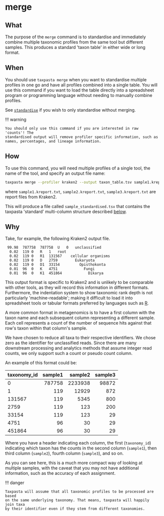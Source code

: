 # merge

## What

The purpose of the `merge` command is to standardise and immediately combine
multiple taxonomic profiles from the same tool but different samples. This produces a
standard 'taxon table' in either wide or long format.

## When

You should use `taxpasta merge` when you want to standardise multiple profiles
in one go and have all profiles combined into a single table. You will
use this command if you want to load the table directly into a spreadsheet
program or programming language without needing to manually combine profiles.

See [`standardise`](standardise) if you wish to only standardise without merging.

!!! warning

    You should only use this command if you are interested in raw 'counts'! The
    standardised output will remove profiler specific information, such as
    names, percentages, and lineage information.

## How

To use this command, you will need multiple profiles of a single tool, the name
of the tool, and specify an output file name:

```bash
taxpasta merge --profiler kraken2 --output taxon_table.tsv sample1.kreport.txt sample2.kreport.txt sample3.kreport.txt
```

where `sample1.kreport.txt`, `sample2.kreport.txt`, `sample3.kreport.txt` are
report files from Kraken2.

This will produce a file called `sample_standardised.tsv` that contains the
taxpasta 'standard' multi-column structure described [below](#why).

## Why

Take, for example, the following Kraken2 output file.

```text
 99.98	787758	787758	U	0	unclassified
  0.02	119	0	R	1	root
  0.02	119	0	R1	131567	  cellular organisms
  0.02	119	0	D	2759	    Eukaryota
  0.02	119	0	D1	33154	      Opisthokonta
  0.01	96	0	K	4751	        Fungi
  0.01	96	0	K1	451864	          Dikarya
```

This output format is specific to Kraken2 and is unlikely to be comparable with
other tools, as they will record this information in different formats.
Furthermore, the indentation system to show taxonomic rank depth is not
particularly 'machine-readable'; making it difficult to load it into spreadsheet
tools or tabular formats preferred by languages such as
[R](https://www.r-project.org/).

A more common format in metagenomics is to have a first column with the taxon
name and each subsequent column representing a different sample. Each cell
represents a count of the number of sequence hits against that row's taxon within
that column's sample.

We have chosen to reduce all taxa to their respective identifiers. We chose zero as the
identifier for unclassified reads. Since there are many downstream processing and
analytics methods
that assume integer read counts, we only support such a count or pseudo count column.

An example of this format could be:

| taxonomy_id | sample1 | sample2 | sample3 |
| :---------- | ------: | ------: | ------: |
| 0           |  787758 | 2233938 |   98872 |
| 1           |     119 |   12929 |     872 |
| 131567      |     119 |    5345 |     800 |
| 2759        |     119 |     123 |     200 |
| 33154       |     119 |     123 |      29 |
| 4751        |      96 |      30 |      29 |
| 451864      |      96 |      30 |      29 |

Where you have a header indicating each column, the first (`taxonomy_id`) indicating
which taxon has the counts in the second column (`sample1`), then third column
(`sample2`), fourth column (`sample3`), and so on.

As you can see here, this is a much more compact way of looking at multiple
samples, with the caveat that you may not have additional information, such as the
accuracy of each assignment.

!!! danger

    Taxpasta will assume that all taxonomic profiles to be processed are based
    on the same underlying taxonomy. That means, taxpasta will happily join taxa
    by their identifier even if they stem from different taxonomies.
